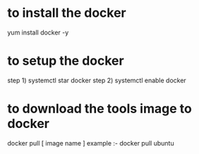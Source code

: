 # to install the docker 
yum install docker -y

# to setup the docker 

step 1) systemctl star docker
step 2) systemctl enable docker

# to download the tools image to docker 

docker pull [ image name ]
example :- docker pull ubuntu


